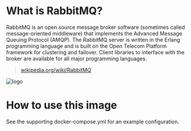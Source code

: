 # What is RabbitMQ?

RabbitMQ is an open source message broker software (sometimes called message-oriented middleware) that implements the Advanced Message Queuing Protocol (AMQP). The RabbitMQ server is written in the Erlang programming language and is built on the Open Telecom Platform framework for clustering and failover. Client libraries to interface with the broker are available for all major programming languages.

> [wikipedia.org/wiki/RabbitMQ](https://en.wikipedia.org/wiki/RabbitMQ)

![logo](https://www.rabbitmq.com/img/rabbitmq_logo_strap.png)

# How to use this image

See the supporting docker-compose.yml for an example configuration.